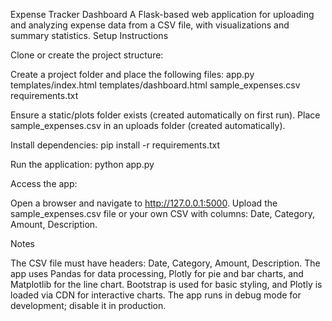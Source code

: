 Expense Tracker Dashboard
A Flask-based web application for uploading and analyzing expense data from a CSV file, with visualizations and summary statistics.
Setup Instructions

Clone or create the project structure:

Create a project folder and place the following files:
app.py
templates/index.html
templates/dashboard.html
sample_expenses.csv
requirements.txt


Ensure a static/plots folder exists (created automatically on first run).
Place sample_expenses.csv in an uploads folder (created automatically).


Install dependencies:
pip install -r requirements.txt


Run the application:
python app.py


Access the app:

Open a browser and navigate to http://127.0.0.1:5000.
Upload the sample_expenses.csv file or your own CSV with columns: Date, Category, Amount, Description.



Notes

The CSV file must have headers: Date, Category, Amount, Description.
The app uses Pandas for data processing, Plotly for pie and bar charts, and Matplotlib for the line chart.
Bootstrap is used for basic styling, and Plotly is loaded via CDN for interactive charts.
The app runs in debug mode for development; disable it in production.
